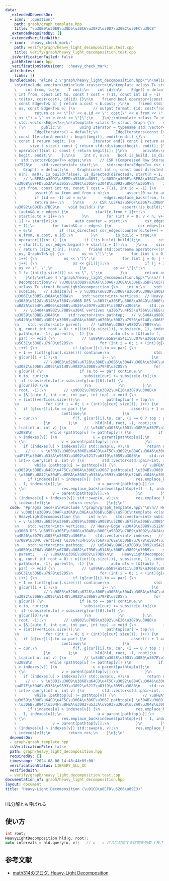 ```yaml
---
data:
  _extendedDependsOn:
  - icon: ':question:'
    path: graph/graph_template.hpp
    title: "\u30B0\u30E9\u30D5\u30C6\u30F3\u30D7\u30EC\u30FC\u30C8"
  _extendedRequiredBy: []
  _extendedVerifiedWith:
  - icon: ':heavy_check_mark:'
    path: verify/graph/heavy_light_decomposition.test.cpp
    title: verify/graph/heavy_light_decomposition.test.cpp
  _isVerificationFailed: false
  _pathExtension: hpp
  _verificationStatusIcon: ':heavy_check_mark:'
  attributes:
    links: []
  bundledCode: "#line 2 \"graph/heavy_light_decomposition.hpp\"\n\n#line 2 \"graph/graph_template.hpp\"\
    \n\n#include <vector>\n#include <cassert>\n\ntemplate <class T> struct Edge {\n\
    \    int from, to;\n    T cost;\n    int id;\n\n    Edge() = default;\n    Edge(const\
    \ int from, const int to, const T cost = T(1), const int id = -1) : from(from),\
    \ to(to), cost(cost), id(id) {}\n\n    friend bool operator<(const Edge<T>& a,\
    \ const Edge<T>& b) { return a.cost < b.cost; }\n\n    friend std::ostream& operator<<(std::ostream&\
    \ os, const Edge<T>& e) {\n        // output format: {id: cost(from, to) = cost}\n\
    \        return os << \"{\" << e.id << \": cost(\" << e.from << \", \" << e.to\
    \ << \") = \" << e.cost << \"}\";\n    }\n};\ntemplate <class T> using Edges =\
    \ std::vector<Edge<T>>;\n\ntemplate <class T> struct Graph {\n    struct EdgeIterators\
    \ {\n       public:\n        using Iterator = typename std::vector<Edge<T>>::iterator;\n\
    \        EdgeIterators() = default;\n        EdgeIterators(const Iterator& begit,\
    \ const Iterator& endit) : begit(begit), endit(endit) {}\n        Iterator begin()\
    \ const { return begit; }\n        Iterator end() const { return endit; }\n  \
    \      size_t size() const { return std::distance(begit, endit); }\n        Edge<T>&\
    \ operator[](int i) const { return begit[i]; }\n\n       private:\n        Iterator\
    \ begit, endit;\n    };\n\n    int n, m;\n    bool is_build, is_directed;\n  \
    \  std::vector<Edge<T>> edges;\n\n    // CSR (Compressed Row Storage) \u5F62\u5F0F\
    \u7528\n    std::vector<int> start;\n    std::vector<Edge<T>> csr_edges;\n\n \
    \   Graph() = default;\n    Graph(const int n, const bool directed = false) :\
    \ n(n), m(0), is_build(false), is_directed(directed), start(n + 1, 0) {}\n\n \
    \   // \u8FBA\u3092\u8FFD\u52A0\u3057, \u305D\u306E\u8FBA\u304C\u4F55\u756A\u76EE\
    \u306B\u8FFD\u52A0\u3055\u308C\u305F\u304B\u3092\u8FD4\u3059\n    int add_edge(const\
    \ int from, const int to, const T cost = T(1), int id = -1) {\n        assert(!is_build);\n\
    \        assert(0 <= from and from < n);\n        assert(0 <= to and to < n);\n\
    \        if (id == -1) id = m;\n        edges.emplace_back(from, to, cost, id);\n\
    \        return m++;\n    }\n\n    // CSR \u5F62\u5F0F\u3067\u30B0\u30E9\u30D5\
    \u3092\u69CB\u7BC9\n    void build() {\n        assert(!is_build);\n        for\
    \ (auto&& e : edges) {\n            start[e.from + 1]++;\n            if (!is_directed)\
    \ start[e.to + 1]++;\n        }\n        for (int v = 0; v < n; v++) start[v +\
    \ 1] += start[v];\n        auto counter = start;\n        csr_edges.resize(start.back()\
    \ + 1);\n        for (auto&& e : edges) {\n            csr_edges[counter[e.from]++]\
    \ = e;\n            if (!is_directed) csr_edges[counter[e.to]++] = Edge(e.to,\
    \ e.from, e.cost, e.id);\n        }\n        is_build = true;\n    }\n\n    EdgeIterators\
    \ operator[](int i) {\n        if (!is_build) build();\n        return EdgeIterators(csr_edges.begin()\
    \ + start[i], csr_edges.begin() + start[i + 1]);\n    }\n\n    size_t size() const\
    \ { return (size_t)(n); }\n\n    friend std::ostream& operator<<(std::ostream&\
    \ os, Graph<T>& g) {\n        os << \"[\";\n        for (int i = 0; i < (int)(g.size());\
    \ i++) {\n            os << \"[\";\n            for (int j = 0; j < (int)(g[i].size());\
    \ j++) {\n                os << g[i][j];\n                if (j + 1 != (int)(g[i].size()))\
    \ os << \", \";\n            }\n            os << \"]\";\n            if (i +\
    \ 1 != (int)(g.size())) os << \", \";\n        }\n        return os << \"]\";\n\
    \    }\n};\n#line 4 \"graph/heavy_light_decomposition.hpp\"\n\n// Heavy-Light\
    \ Decomposition\n// \u30D1\u30B9\u30AF\u30A8\u30EA\u306B\u5BFE\u5FDC\ntemplate\
    \ <class T> struct HeavyLightDecomposition {\n    int n;\n    std::vector<int>\
    \ subsize;   // subsize[v] = v \u3092\u6839\u3068\u3059\u308B\u90E8\u5206\u6728\
    \u306E\u30B5\u30A4\u30BA\n    std::vector<int> vertices;  // Heavy-Edge \u304B\
    \u3089\u512A\u5148\u7684\u306B DFS \u3057\u305F\u3068\u304D\u306E\u9802\u70B9\u3092\
    \u8A2A\u554F\u9806\u306B\u4E26\u3079\u305F\u3082\u306E\n    std::vector<int> indexes;\
    \   // \u5404\u9802\u70B9\u304C vertives \u3067\u4F55\u756A\u76EE\u306B\u767B\u5834\
    \u3059\u308B\u304B\n    std::vector<int> pathtop;   // \u5404\u9802\u70B9\u3092\
    \u542B\u3080\u30D1\u30B9\u4E0A\u306E\u6700\u3082\u7956\u5148\u306E\u9802\u70B9\
    \n    std::vector<int> parent;    // \u89AA\u306E\u9802\u70B9\n\n    HeavyLightDecomposition(Graph<T>&\
    \ g, const int root = 0) : n((int)(g.size())), subsize(n, 1), indexes(n, -1),\
    \ pathtop(n, -1), parent(n, -1) {\n        auto dfs = [&](auto f, int cur, int\
    \ par) -> void {\n            // \u89AA\u65B9\u5411\u3078\u306E\u8FBA\u3092\u672B\
    \u5C3E\u306B\u79FB\u52D5\n            for (int i = 0; i < (int)(g[cur].size());\
    \ i++) {\n                if (g[cur][i].to == par) {\n                    if (i\
    \ + 1 == (int)(g[cur].size())) continue;\n                    std::swap(g[cur][i],\
    \ g[cur][i + 1]);\n                    i--;\n                }\n            }\n\
    \            // \u90E8\u5206\u6728\u306E\u30B5\u30A4\u30BA\u304C\u6700\u5927\u306E\
    \u3082\u306E\u3092\u5148\u982D\u306B\u79FB\u52D5\n            for (auto&& e :\
    \ g[cur]) {\n                if (e.to == par) continue;\n                f(f,\
    \ e.to, cur);\n                subsize[cur] += subsize[e.to];\n              \
    \  if (subsize[e.to] > subsize[g[cur][0].to]) {\n                    std::swap(e,\
    \ g[cur][0]);\n                }\n            }\n        };\n        dfs(dfs,\
    \ root, -1);\n        // \u9802\u70B9\u3092\u4E26\u3079\u308B\n        auto hld\
    \ = [&](auto f, int cur, int par, int top) -> void {\n            indexes[cur]\
    \ = (int)(vertices.size());\n            pathtop[cur] = top;\n            vertices.push_back(cur);\n\
    \n            for (int i = 0; i < (int)(g[cur].size()); i++) {\n             \
    \   if (g[cur][i].to == par) {\n                    assert(i + 1 == (int)(g[cur].size()));\n\
    \                    continue;\n                }\n                parent[g[cur][i].to]\
    \ = cur;\n                f(f, g[cur][i].to, cur, (i == 0 ? top : g[cur][i].to));\n\
    \            }\n        };\n        hld(hld, root, -1, root);\n    }\n\n    int\
    \ lca(int u, int v) {\n        // \u540C\u3058\u30D1\u30B9\u307E\u3067\u4E0A\u304C\
    \u308B\n        while (pathtop[u] != pathtop[v]) {\n            if (indexes[u]\
    \ > indexes[v]) {\n                u = parent[pathtop[u]];\n            } else\
    \ {\n                v = parent[pathtop[v]];\n            }\n        }\n     \
    \   if (indexes[u] > indexes[v]) std::swap(u, v);\n        return u;\n    }\n\n\
    \    // u - v \u30D1\u30B9\u306B\u64CD\u4F5C\u3092\u884C\u3046\u3068\u304D\u306B\
    \u4F7F\u3046\u533A\u9593\u3092\u5217\u6319\u3059\u308B\n    std::vector<std::pair<int,\
    \ int>> query(int u, int v) {\n        std::vector<std::pair<int, int>> res;\n\
    \        while (pathtop[u] != pathtop[v]) {\n            // \u8FBA\u306B\u5BFE\
    \u3059\u308B\u64CD\u4F5C\u306A\u306E\u3067 pathtop[u] \u304B\u3089 parent[pathtop[u]]\
    \ \u306B\u884C\u304F\u8FBA\u3082\u533A\u9593\u306B\u52A0\u3048\u308B\n       \
    \     if (indexes[u] > indexes[v]) {\n                res.emplace_back(indexes[pathtop[u]]\
    \ - 1, indexes[u]);\n                u = parent[pathtop[u]];\n            } else\
    \ {\n                res.emplace_back(indexes[pathtop[v]] - 1, indexes[v]);\n\
    \                v = parent[pathtop[v]];\n            }\n        }\n        if\
    \ (indexes[u] > indexes[v]) std::swap(u, v);\n        res.emplace_back(indexes[u],\
    \ indexes[v]);\n        return res;\n    }\n};\n"
  code: "#pragma once\n\n#include \"graph/graph_template.hpp\"\n\n// Heavy-Light Decomposition\n\
    // \u30D1\u30B9\u30AF\u30A8\u30EA\u306B\u5BFE\u5FDC\ntemplate <class T> struct\
    \ HeavyLightDecomposition {\n    int n;\n    std::vector<int> subsize;   // subsize[v]\
    \ = v \u3092\u6839\u3068\u3059\u308B\u90E8\u5206\u6728\u306E\u30B5\u30A4\u30BA\
    \n    std::vector<int> vertices;  // Heavy-Edge \u304B\u3089\u512A\u5148\u7684\
    \u306B DFS \u3057\u305F\u3068\u304D\u306E\u9802\u70B9\u3092\u8A2A\u554F\u9806\u306B\
    \u4E26\u3079\u305F\u3082\u306E\n    std::vector<int> indexes;   // \u5404\u9802\
    \u70B9\u304C vertives \u3067\u4F55\u756A\u76EE\u306B\u767B\u5834\u3059\u308B\u304B\
    \n    std::vector<int> pathtop;   // \u5404\u9802\u70B9\u3092\u542B\u3080\u30D1\
    \u30B9\u4E0A\u306E\u6700\u3082\u7956\u5148\u306E\u9802\u70B9\n    std::vector<int>\
    \ parent;    // \u89AA\u306E\u9802\u70B9\n\n    HeavyLightDecomposition(Graph<T>&\
    \ g, const int root = 0) : n((int)(g.size())), subsize(n, 1), indexes(n, -1),\
    \ pathtop(n, -1), parent(n, -1) {\n        auto dfs = [&](auto f, int cur, int\
    \ par) -> void {\n            // \u89AA\u65B9\u5411\u3078\u306E\u8FBA\u3092\u672B\
    \u5C3E\u306B\u79FB\u52D5\n            for (int i = 0; i < (int)(g[cur].size());\
    \ i++) {\n                if (g[cur][i].to == par) {\n                    if (i\
    \ + 1 == (int)(g[cur].size())) continue;\n                    std::swap(g[cur][i],\
    \ g[cur][i + 1]);\n                    i--;\n                }\n            }\n\
    \            // \u90E8\u5206\u6728\u306E\u30B5\u30A4\u30BA\u304C\u6700\u5927\u306E\
    \u3082\u306E\u3092\u5148\u982D\u306B\u79FB\u52D5\n            for (auto&& e :\
    \ g[cur]) {\n                if (e.to == par) continue;\n                f(f,\
    \ e.to, cur);\n                subsize[cur] += subsize[e.to];\n              \
    \  if (subsize[e.to] > subsize[g[cur][0].to]) {\n                    std::swap(e,\
    \ g[cur][0]);\n                }\n            }\n        };\n        dfs(dfs,\
    \ root, -1);\n        // \u9802\u70B9\u3092\u4E26\u3079\u308B\n        auto hld\
    \ = [&](auto f, int cur, int par, int top) -> void {\n            indexes[cur]\
    \ = (int)(vertices.size());\n            pathtop[cur] = top;\n            vertices.push_back(cur);\n\
    \n            for (int i = 0; i < (int)(g[cur].size()); i++) {\n             \
    \   if (g[cur][i].to == par) {\n                    assert(i + 1 == (int)(g[cur].size()));\n\
    \                    continue;\n                }\n                parent[g[cur][i].to]\
    \ = cur;\n                f(f, g[cur][i].to, cur, (i == 0 ? top : g[cur][i].to));\n\
    \            }\n        };\n        hld(hld, root, -1, root);\n    }\n\n    int\
    \ lca(int u, int v) {\n        // \u540C\u3058\u30D1\u30B9\u307E\u3067\u4E0A\u304C\
    \u308B\n        while (pathtop[u] != pathtop[v]) {\n            if (indexes[u]\
    \ > indexes[v]) {\n                u = parent[pathtop[u]];\n            } else\
    \ {\n                v = parent[pathtop[v]];\n            }\n        }\n     \
    \   if (indexes[u] > indexes[v]) std::swap(u, v);\n        return u;\n    }\n\n\
    \    // u - v \u30D1\u30B9\u306B\u64CD\u4F5C\u3092\u884C\u3046\u3068\u304D\u306B\
    \u4F7F\u3046\u533A\u9593\u3092\u5217\u6319\u3059\u308B\n    std::vector<std::pair<int,\
    \ int>> query(int u, int v) {\n        std::vector<std::pair<int, int>> res;\n\
    \        while (pathtop[u] != pathtop[v]) {\n            // \u8FBA\u306B\u5BFE\
    \u3059\u308B\u64CD\u4F5C\u306A\u306E\u3067 pathtop[u] \u304B\u3089 parent[pathtop[u]]\
    \ \u306B\u884C\u304F\u8FBA\u3082\u533A\u9593\u306B\u52A0\u3048\u308B\n       \
    \     if (indexes[u] > indexes[v]) {\n                res.emplace_back(indexes[pathtop[u]]\
    \ - 1, indexes[u]);\n                u = parent[pathtop[u]];\n            } else\
    \ {\n                res.emplace_back(indexes[pathtop[v]] - 1, indexes[v]);\n\
    \                v = parent[pathtop[v]];\n            }\n        }\n        if\
    \ (indexes[u] > indexes[v]) std::swap(u, v);\n        res.emplace_back(indexes[u],\
    \ indexes[v]);\n        return res;\n    }\n};\n"
  dependsOn:
  - graph/graph_template.hpp
  isVerificationFile: false
  path: graph/heavy_light_decomposition.hpp
  requiredBy: []
  timestamp: '2024-08-06 14:48:44+09:00'
  verificationStatus: LIBRARY_ALL_AC
  verifiedWith:
  - verify/graph/heavy_light_decomposition.test.cpp
documentation_of: graph/heavy_light_decomposition.hpp
layout: document
title: "Heavy-Light Decomposition (\u91CD\u8EFD\u5206\u89E3)"
---
```


HL分解とも呼ばれる

## 使い方

```cpp
int root;
HeavyLightDecomposition hld(g, root);
auto intervals = hld.query(u, v);   // u - v パスに対応する区間を列挙 (長さ 0 の場合もあり)
```

## 参考文献
- [math314のブログ, Heavy-Light Decomposition](https://math314.hateblo.jp/entry/2014/06/24/220107)
